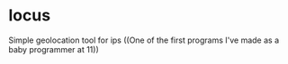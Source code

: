 # locus
Simple geolocation tool for ips 
((One of the first programs I've made as a baby programmer at 11))
